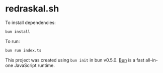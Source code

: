 # redraskal.sh

To install dependencies:

```bash
bun install
```

To run:

```bash
bun run index.ts
```

This project was created using `bun init` in bun v0.5.0. [Bun](https://bun.sh) is a fast all-in-one JavaScript runtime.
